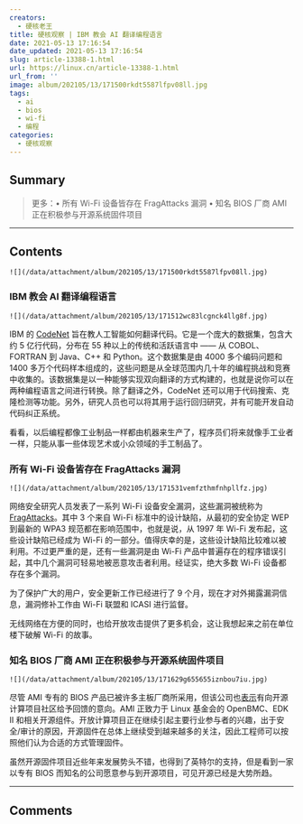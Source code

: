 ```yaml
---
creators:
  - 硬核老王
title: 硬核观察 | IBM 教会 AI 翻译编程语言
date: 2021-05-13 17:16:54
date_updated: 2021-05-13 17:16:54
slug: article-13388-1.html
url: https://linux.cn/article-13388-1.html
url_from: ''
image: album/202105/13/171500rkdt5587lfpv08ll.jpg
tags:
  - ai
  - bios
  - wi-fi
  - 编程
categories:
  - 硬核观察
---
```


## Summary

> 更多：• 所有 Wi-Fi 设备皆存在 FragAttacks 漏洞 • 知名 BIOS 厂商 AMI 正在积极参与开源系统固件项目

***

<!-- more -->

## Contents

`![](/data/attachment/album/202105/13/171500rkdt5587lfpv08ll.jpg)`

### IBM 教会 AI 翻译编程语言

`![](/data/attachment/album/202105/13/171512wc83lcgnck4llg8f.jpg)`

IBM 的 [CodeNet](https://research.ibm.com/blog/codenet-ai-for-code) 旨在教人工智能如何翻译代码。它是一个庞大的数据集，包含大约 5 亿行代码，分布在 55 种以上的传统和活跃语言中 —— 从 COBOL、FORTRAN 到 Java、C++ 和 Python。这个数据集是由 4000 多个编码问题和 1400 多万个代码样本组成的，这些问题是从全球范围内几十年的编程挑战和竞赛中收集的。该数据集是以一种能够实现双向翻译的方式构建的，也就是说你可以在两种编程语言之间进行转换。除了翻译之外，CodeNet 还可以用于代码搜索、克隆检测等功能。另外，研究人员也可以将其用于运行回归研究，并有可能开发自动代码纠正系统。

看看，以后编程都像工业制品一样都由机器来生产了，程序员们将来就像手工业者一样，只能从事一些体现艺术或小众领域的手工制品了。 

### 所有 Wi-Fi 设备皆存在 FragAttacks 漏洞

`![](/data/attachment/album/202105/13/171531vemfzthmfnhpllfz.jpg)`

网络安全研究人员发表了一系列 Wi-Fi 设备安全漏洞，这些漏洞被统称为 [FragAttacks](https://www.fragattacks.com/)。其中 3 个来自 Wi-Fi 标准中的设计缺陷，从最初的安全协定 WEP 到最新的 WPA3 规范都在影响范围中，也就是说，从 1997 年 Wi-Fi 发布起，这些设计缺陷已经成为 Wi-Fi 的一部分。值得庆幸的是，这些设计缺陷比较难以被利用。不过更严重的是，还有一些漏洞是由 Wi-Fi 产品中普遍存在的程序错误引起，其中几个漏洞可轻易地被恶意攻击者利用。经证实，绝大多数 Wi-Fi 设备都存在多个漏洞。

为了保护广大的用户，安全更新工作已经进行了 9 个月，现在才对外揭露漏洞信息，漏洞修补工作由 Wi-Fi 联盟和 ICASI 进行监督。

无线网络在方便的同时，也给开放攻击提供了更多机会，这让我想起来之前在单位楼下破解 Wi-Fi 的故事。

### 知名 BIOS 厂商 AMI 正在积极参与开源系统固件项目

`![](/data/attachment/album/202105/13/171629g655655iznbou7iu.jpg)`

尽管 AMI 专有的 BIOS 产品已被许多主板厂商所采用，但该公司也[表示](https://www.phoronix.com/scan.php?page=news_item&px=AMI-Open-System-Firmware)有向开源计算项目社区给予回馈的意向。AMI 正致力于 Linux 基金会的 OpenBMC、EDK II 和相关开源组件。开放计算项目正在继续引起主要行业参与者的兴趣，出于安全/审计的原因，开源固件在总体上继续受到越来越多的关注，因此工程师可以按照他们认为合适的方式管理固件。

虽然开源固件项目近些年来发展势头不错，也得到了英特尔的支持，但是看到一家以专有 BIOS 而知名的公司愿意参与到开源项目，可见开源已经是大势所趋。

***

## Comments
